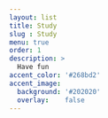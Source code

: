 ```yaml
---
layout: list
title: Study
slug : Study
menu: true
order: 1
description: >
  Have fun
accent_color: '#268bd2'
accent_image:
  background: '#202020'
  overlay:    false
---
```

